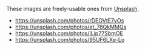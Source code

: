 These images are freely-usable ones from [Unsplash](https://unsplash.com/).

- https://unsplash.com/photos/rDEOVtE7vOs
- https://unsplash.com/photos/et_78QkMMQs
- https://unsplash.com/photos/ILip77SbmOE
- https://unsplash.com/photos/95UF6LXe-Lo

